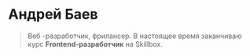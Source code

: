  
<!--
**AbaevB/AbaevB** is a ✨ _special_ ✨ repository because its `README.md` (this file) appears on your GitHub profile.

Here are some ideas to get you started:

- 🔭 I’m currently working on ...
- 🌱 I’m currently learning ...
- 👯 I’m looking to collaborate on ...
- 🤔 I’m looking for help with ...
- 💬 Ask me about ...
- 📫 How to reach me: ...
- 😄 Pronouns: ...
- ⚡ Fun fact: ...
-->
# Андрей Баев
> Веб -разработчик, фрилансер.
В настоящее время заканчиваю курс **Frontend-разработчик** на Skillbox.
